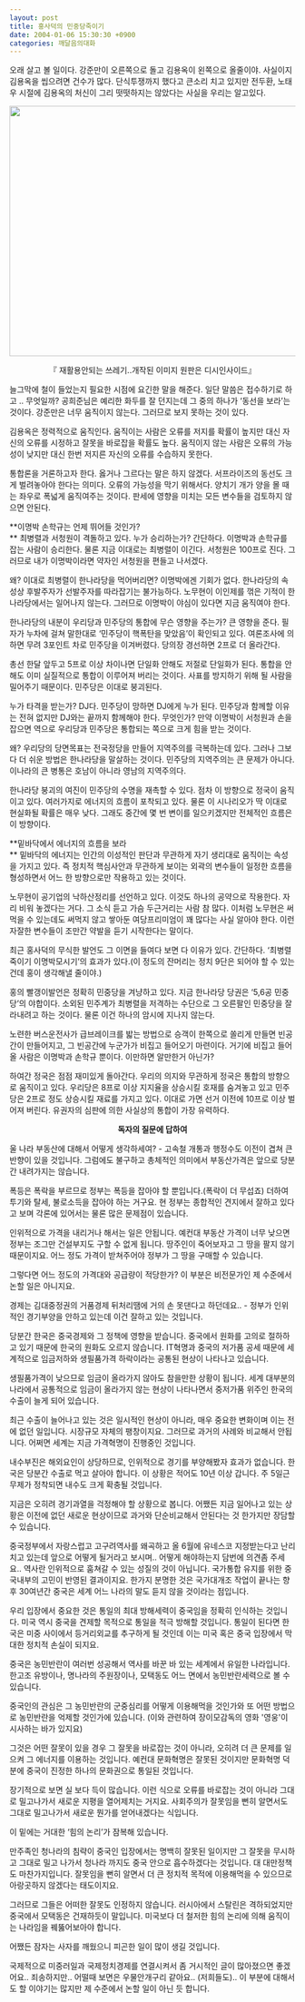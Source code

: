 ```yaml
---
layout: post
title: 홍사덕의 민중당죽이기
date: 2004-01-06 15:30:30 +0900
categories: 깨달음의대화
---
```

오래 살고 볼 일이다. 강준만이 오른쪽으로 돌고 김용옥이 왼쪽으로 올줄이야. 사실이지 김용옥을 씹으려면 건수가 많다. 단식투쟁까지 했다고 큰소리 치고 있지만 전두환, 노태우 시절에 김용옥의 처신이 그리 떳떳하지는 않았다는 사실을 우리는 알고있다. 

<p align="center">
  <img src="http://drkimz.com/technote/board/KDR/upimg/1073369529.jpg" width="618" height="441" border="0" />
</p>

<p align="center">
  『 재활용안되는 쓰레기..개작된 이미지 원판은 디시인사이드』
</p>

늘그막에 철이 들었는지 필요한 시점에 요긴한 말을 해준다. 일단 말씀은 접수하기로 하고 .. 무엇일까? 공희준님은 예리한 화두를 잘 던지는데 그 중의 하나가 ‘동선을 보라’는 것이다. 강준만은 너무 움직이지 않는다. 그러므로 보지 못하는 것이 있다. 

김용옥은 정력적으로 움직인다. 움직이는 사람은 오류를 저지를 확률이 높지만 대신 자신의 오류를 시정하고 잘못을 바로잡을 확률도 높다. 움직이지 않는 사람은 오류의 가능성이 낮지만 대신 한번 저지른 자신의 오류를 수습하지 못한다. 

통합론을 거론하고자 한다. 옳거나 그르다는 말은 하지 않겠다. 서프라이즈의 동선도 크게 벌려놓아야 한다는 의미다. 오류의 가능성을 막기 위해서다. 양치기 개가 양을 몰 때는 좌우로 폭넓게 움직여주는 것이다. 판세에 영향을 미치는 모든 변수들을 검토하지 않으면 안된다. 

**이명박 손학규는 언제 뛰어들 것인가?  
** 최병렬과 서청원이 격돌하고 있다. 누가 승리하는가? 간단하다. 이명박과 손학규를 잡는 사람이 승리한다. 물론 지금 이대로는 최병렬이 이긴다. 서청원은 100프로 진다. 그러므로 내가 이명박이라면 약자인 서청원을 편들고 나서겠다. 

왜? 이대로 최병렬이 한나라당을 먹어버리면? 이명박에겐 기회가 없다. 한나라당의 속성상 후발주자가 선발주자를 따라잡기는 불가능하다. 노무현이 이인제를 꺾은 기적이 한나라당에서는 일어나지 않는다. 그러므로 이명박이 야심이 있다면 지금 움직여야 한다. 

한나라당의 내분이 우리당과 민주당의 통합에 무슨 영향을 주는가? 큰 영향을 준다. 필자가 누차에 걸쳐 말한대로 ‘민주당이 핵폭탄을 맞았음’이 확인되고 있다. 여론조사에 의하면 무려 3포인트 차로 민주당을 이겨버렸다. 당의장 경선하면 2프로 더 올라간다. 

총선 한달 앞두고 5프로 이상 차이나면 단일화 안해도 저절로 단일화가 된다. 통합을 안해도 이미 실질적으로 통합이 이루어져 버리는 것이다. 사표를 방지하기 위해 될 사람을 밀어주기 때문이다. 민주당은 이대로 붕괴된다. 

누가 타격을 받는가? DJ다. 민주당이 망하면 DJ에게 누가 된다. 민주당과 함께할 이유는 전혀 없지만 DJ와는 끝까지 함께해야 한다. 무엇인가? 만약 이명박이 서청원과 손을 잡으면 역으로 우리당과 민주당은 통합되는 쪽으로 크게 힘을 받는 것이다. 

왜? 우리당의 당면목표는 전국정당을 만들어 지역주의를 극복하는데 있다. 그러나 그보다 더 쉬운 방법은 한나라당을 말살하는 것이다. 민주당의 지역주의는 큰 문제가 아니다. 이나라의 큰 병통은 호남이 아니라 영남의 지역주의다. 

한나라당 붕괴의 여진이 민주당의 수명을 재촉할 수 있다. 점차 이 방향으로 정국이 움직이고 있다. 여러가지로 에너지의 흐름이 포착되고 있다. 물론 이 시나리오가 딱 이대로 현실화될 확률은 매우 낮다. 그래도 중간에 몇 번 변이를 일으키겠지만 전체적인 흐름은 이 방향이다. 

**밑바닥에서 에너지의 흐름을 보라  
** 밑바닥의 에너지는 인간의 이성적인 판단과 무관하게 자기 생리대로 움직이는 속성을 가지고 있다. 즉 정치적 핵심사안과 무관하게 보이는 외곽의 변수들이 일정한 흐름을 형성하면서 어느 한 방향으로만 작용하고 있는 것이다. 

노무현이 공기업의 낙하산정리를 선언하고 있다. 이것도 하나의 공약으로 작용한다. 자리 비워 놓겠다는 거다. 그 소식 듣고 가슴 두근거리는 사람 참 많다. 이처럼 노무현은 써먹을 수 있는데도 써먹지 않고 쌓아둔 여당프리미엄이 꽤 많다는 사실 알아야 한다. 이런 자잘한 변수들이 조만간 약발을 듣기 시작한다는 말이다. 

최근 홍사덕의 무식한 발언도 그 이면을 들여다 보면 다 이유가 있다. 간단하다. ‘최병렬죽이기 이명박모시기’의 효과가 있다.(이 정도의 잔머리는 정치 9단은 되어야 할 수 있는건데 홍이 생각해낼 줄이야.)

홍의 빨갱이발언은 정확히 민중당을 겨냥하고 있다. 지금 한나라당 당권은 ‘5,6공 민중당’의 야합이다. 소외된 민주계가 최병렬을 저격하는 수단으로 그 오른팔인 민중당을 잘라내려고 하는 것이다. 물론 이건 하나의 암시에 지나지 않는다. 

노련한 버스운전사가 급브레이크를 밟는 방법으로 승객이 한쪽으로 쏠리게 만들면 빈공간이 만들어지고, 그 빈공간에 누군가가 비집고 들어오기 마련이다. 거기에 비집고 들어올 사람은 이명박과 손학규 뿐이다. 이만하면 알만한거 아닌가? 

하여간 정국은 점점 재미있게 돌아간다. 우리의 의지와 무관하게 정국은 통합의 방향으로 움직이고 있다. 우리당은 8프로 이상 지지율을 상승시킬 호재를 숨겨놓고 있고 민주당은 2프로 정도 상승시킬 재료를 가지고 있다. 이대로 가면 선거 이전에 10프로 이상 벌어져 버린다. 유권자의 심판에 의한 사실상의 통합이 가장 유력하다. 

<p align="center">
  <b>독자의 질문에 답하여</b>
</p>

울 나라 부동산에 대해서 어떻게 생각하세여? - 고속철 개통과 행정수도 이전이 겹쳐 큰 반향이 있을 것입니다. 그럼에도 불구하고 총체적인 의미에서 부동산가격은 앞으로 당분간 내려가지는 않습니다.

폭등은 폭락을 부르므로 정부는 폭등을 잡아야 할 뿐입니다.(폭락이 더 무섭죠) 더하여 투기와 탈세, 불로소득을 잡아야 하는 거구요. 현 정부는 종합적인 견지에서 잘하고 있다고 보며 각론에 있어서는 물론 많은 문제점이 있습니다. 

인위적으로 가격을 내리거나 해서는 일은 안됩니다. 예컨대 부동산 가격이 너무 낮으면 정부는 조그만 건설부지도 구할 수 없게 됩니다. 땅주인이 죽어보자고 그 땅을 팔지 않기 때문이지요. 어느 정도 가격이 받쳐주어야 정부가 그 땅을 구매할 수 있습니다. 

그렇다면 어느 정도의 가격대와 공급량이 적당한가? 이 부분은 비전문가인 제 수준에서 논할 일은 아니지요. 

경제는 김대중정권의 거품경제 뒤처리땜에 거의 손 못댄다고 하던데요.. - 정부가 인위적인 경기부양을 안하고 있는데 이건 잘하고 있는 것입니다. 

당분간 한국은 중국경제와 그 정책에 영향을 받습니다. 중국에서 원화를 고의로 절하하고 있기 때문에 한국의 원화도 오르지 않습니다. IT혁명과 중국의 저가품 공세 때문에 세계적으로 임금저하와 생필품가격 하락이라는 공통된 현상이 나타나고 있습니다.

생필품가격이 낮으므로 임금이 올라가지 않아도 참을만한 상황이 됩니다. 세계 대부분의 나라에서 공통적으로 임금이 올라가지 않는 현상이 나타나면서 중저가품 위주인 한국의 수출이 늘게 되어 있습니다. 

최근 수출이 늘어나고 있는 것은 일시적인 현상이 아니라, 매우 중요한 변화이며 이는 전에 없던 일입니다. 시장규모 자체의 팽창이지요. 그러므로 과거의 사례와 비교해서 안됩니다. 어쩌면 세계는 지금 가격혁명이 진행중인 것입니다.

내수부진은 해외요인이 상당하므로, 인위적으로 경기를 부양해봤자 효과가 없습니다. 한국은 당분간 수출로 먹고 살아야 합니다. 이 상황은 적어도 10년 이상 갑니다. 주 5일근무제가 정착되면 내수도 크게 확충될 것입니다. 

지금은 오히려 경기과열을 걱정해야 할 상황으로 봅니다. 어쨌든 지금 일어나고 있는 상황은 이전에 없던 새로운 현상이므로 과거와 단순비교해서 안된다는 것 한가지만 장담할 수 있습니다. 

중국정부에서 자랑스럽고 고구려역사를 왜곡하고 올 6월에 유네스코 지정받는다고 난리치고 있는데 앞으로 어떻게 될거라고 보시며.. 어떻게 해야하는지 담번에 의견좀 주세요.. 역사란 인위적으로 훔쳐갈 수 있는 성질의 것이 아닙니다. 국가통합 유지를 위한 중국내부의 고민이 반영된 결과이지요. 한가지 분명한 것은 국가대개조 작업이 끝나는 향후 30여년간 중국은 세계 어느 나라의 말도 듣지 않을 것이라는 점입니다. 

우리 입장에서 중요한 것은 통일의 최대 방해세력이 중국임을 정확히 인식하는 것입니다. 미국 역시 중국을 견제할 목적으로 통일을 적극 방해할 것입니다. 통일이 된다면 한국은 미중 사이에서 등거리외교를 추구하게 될 것인데 이는 미국 혹은 중국 입장에서 막대한 정치적 손실이 되지요. 

중국은 농민반란이 여러번 성공해서 역사를 바꾼 바 있는 세계에서 유일한 나라입니다. 한고조 유방이나, 명나라의 주원장이나, 모택동도 어느 면에서 농민반란세력으로 볼 수 있습니다. 

중국인의 관심은 그 농민반란의 군중심리를 어떻게 이용해먹을 것인가와 또 어떤 방법으로 농민반란을 억제할 것인가에 있습니다. (이와 관련하여 장이모감독의 영화 '영웅'이 시사하는 바가 있지요)

그것은 어떤 잘못이 있을 경우 그 잘못을 바로잡는 것이 아니라, 오히려 더 큰 문제를 일으켜 그 에너지를 이용하는 것입니다. 예컨대 문화혁명은 잘못된 것이지만 문화혁명 덕분에 중국이 진정한 하나의 문화권으로 통일된 것입니다.

장기적으로 보면 실 보다 득이 많습니다. 이런 식으로 오류를 바로잡는 것이 아니라 그대로 밀고나가서 새로운 지평을 열어제치는 거지요. 사회주의가 잘못임을 뻔히 알면서도 그대로 밀고나가서 새로운 뭔가를 얻어내겠다는 식입니다. 

이 밑에는 거대한 ‘힘의 논리’가 잠복해 있습니다. 

만주족인 청나라의 침략이 중국인 입장에서는 명백히 잘못된 일이지만 그 잘못을 무시하고 그대로 밀고 나가서 청나라 까지도 중국 안으로 흡수하겠다는 것입니다. 대 대만정책도 마찬가지입니다. 잘못임을 뻔히 알면서 더 큰 정치적 목적에 이용해먹을 수 있으므로 아랑곳하지 않겠다는 태도이지요.

그러므로 그들은 어떠한 잘못도 인정하지 않습니다. 러시아에서 스탈린은 격하되었지만 중국에서 모택동은 건재하듯이 말입니다. 미국보다 더 철저한 힘의 논리에 의해 움직이는 나라임을 꿰뚫어보아야 합니다. 

어쨌든 잠자는 사자를 깨웠으니 피곤한 일이 많이 생길 것입니다. 

국제적으로 미중러일과 국제정치경제를 연결시켜서 좀 거시적인 글이 많아졌으면 좋겠어요.. 죄송하지만.. 어떨때 보면은 우물안개구리 같아요.. (저희들도).. 이 부분에 대해서도 할 이야기는 많지만 제 수준에서 논할 일이 아닌 듯 합니다.